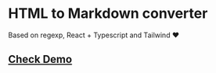 # HTML to Markdown converter

Based on regexp, React + Typescript and Tailwind ❤️

## [Check Demo](https://artyom-ivanov.github.io/html-to-markdown/)
